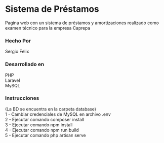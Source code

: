# Sistema de Préstamos

Pagina web con un sistema de préstamos y amortizaciones realizado como examen técnico para la empresa Caprepa

<h3>Hecho Por</h3>
Sergio Felix<br>
<h3>Desarrollado en</h3>
PHP<br>
Laravel<br>
MySQL<br>
<h3>Instrucciones</h3>
(La BD se encuentra en la carpeta database)<br>
1 - Cambiar credenciales de MySQL en archivo .env<br>
2 - Ejecutar comando composer install<br>
3 - Ejecutar comando npm install<br>
4 - Ejecutar comando npm run build<br>
5 - Ejecutar comando php artisan serve<br>
